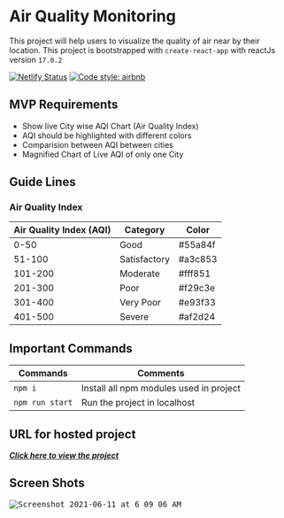 # Air Quality Monitoring

This project will help users to visualize the quality of air near by their location.
This project is bootstrapped with `create-react-app` with reactJs version `17.0.2`

[![Netlify Status](https://api.netlify.com/api/v1/badges/7ad73fb6-7f35-4baf-8301-c3bc06369cc9/deploy-status)](https://app.netlify.com/sites/air-quality-monitoring/deploys)
[![Code style: airbnb](https://img.shields.io/badge/code%20style-airbnb-blue.svg?style=plastic)](https://github.com/airbnb/javascript)

## MVP Requirements

- Show live City wise AQI Chart (Air Quality Index)
- AQI should be highlighted with different colors
- Comparision between AQI between cities
- Magnified Chart of Live AQI of only one City

## Guide Lines

### Air Quality Index

| Air Quality Index (AQI) |   Category   |  Color  |
| ----------------------- | ------------ | ------- |
|          0-50           | Good         | #55a84f |
|         51-100          | Satisfactory | #a3c853 |
|        101-200          | Moderate     | #fff851 |
|        201-300          | Poor         | #f29c3e |
|        301-400          | Very Poor    | #e93f33 |
|        401-500          | Severe       | #af2d24 |

## Important Commands

| Commands        | Comments                                |
| --------------- | --------------------------------------- |
| `npm i`         | Install all npm modules used in project |
| `npm run start` | Run the project in localhost            |

## URL for hosted project
[***Click here to view the project***](https://air-quality-monitoring.netlify.app/)

## Screen Shots

<kbd>![Screenshot 2021-06-11 at 6 09 06 AM](https://user-images.githubusercontent.com/22559660/121614903-5aeaeb80-ca7d-11eb-9089-aba9a9ed3191.png)</kbd>

